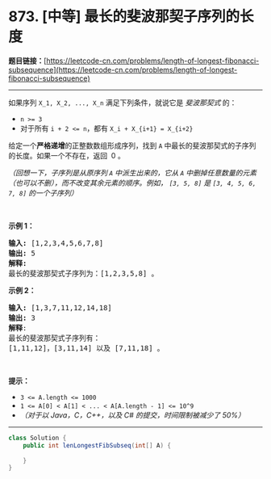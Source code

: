 # 873. [中等] 最长的斐波那契子序列的长度

**题目链接：**[https://leetcode-cn.com/problems/length-of-longest-fibonacci-subsequence](https://leetcode-cn.com/problems/length-of-longest-fibonacci-subsequence)

---

<div class="content__1Y2H">
 <div class="notranslate">
  <p>如果序列&nbsp;<code>X_1, X_2, ..., X_n</code>&nbsp;满足下列条件，就说它是&nbsp;<em>斐波那契式&nbsp;</em>的：</p> 
  <ul> 
   <li><code>n &gt;= 3</code></li> 
   <li>对于所有&nbsp;<code>i + 2 &lt;= n</code>，都有&nbsp;<code>X_i + X_{i+1} = X_{i+2}</code></li> 
  </ul> 
  <p>给定一个<strong>严格递增</strong>的正整数数组形成序列，找到 <code>A</code> 中最长的斐波那契式的子序列的长度。如果一个不存在，返回&nbsp;&nbsp;0 。</p> 
  <p><em>（回想一下，子序列是从原序列 <code>A</code>&nbsp;中派生出来的，它从 <code>A</code>&nbsp;中删掉任意数量的元素（也可以不删），而不改变其余元素的顺序。例如，&nbsp;<code>[3, 5, 8]</code>&nbsp;是&nbsp;<code>[3, 4, 5, 6, 7, 8]</code>&nbsp;的一个子序列）</em></p> 
  <p>&nbsp;</p> 
  <ul> 
  </ul> 
  <p><strong>示例 1：</strong></p> 
  <pre class="language-text"><strong>输入: </strong>[1,2,3,4,5,6,7,8]
<strong>输出: </strong>5
<strong>解释:
</strong>最长的斐波那契式子序列为：[1,2,3,5,8] 。
</pre> 
  <p><strong>示例&nbsp;2：</strong></p> 
  <pre class="language-text"><strong>输入: </strong>[1,3,7,11,12,14,18]
<strong>输出: </strong>3
<strong>解释</strong>:
最长的斐波那契式子序列有：
[1,11,12]，[3,11,14] 以及 [7,11,18] 。
</pre> 
  <p>&nbsp;</p> 
  <p><strong>提示：</strong></p> 
  <ul> 
   <li><code>3 &lt;= A.length &lt;= 1000</code></li> 
   <li><code>1 &lt;= A[0] &lt; A[1] &lt; ... &lt; A[A.length - 1] &lt;= 10^9</code></li> 
   <li><em>（对于以 Java，C，C++，以及&nbsp;C# 的提交，时间限制被减少了 50%）</em></li> 
  </ul> 
 </div>
</div>

---

```java
class Solution {
    public int lenLongestFibSubseq(int[] A) {
        
    }
}
```